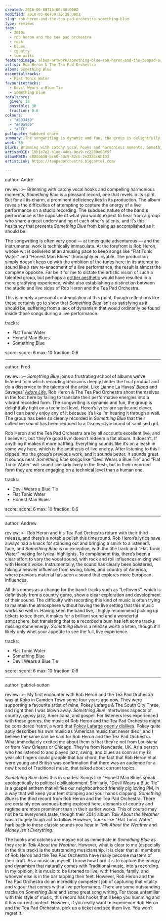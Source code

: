 ```yaml
---
created: 2016-06-08T16:08:40.000Z
modified: 2018-03-06T00:20:39.000Z
slug: rob-heron-and-the-tea-pad-orchestra-something-blue
type: reviews
tags:
  - 2010s
  - rob heron and the tea pad orchestra
  - rock
  - blues
  - country
  - tom waits
featuredimage: album-artwork/something-blue-rob-heron-and-the-teapad-orchestra.jpg
artist: Rob Heron & The Tea Pad Orchestra
album: Something Blue
essentialtracks:
  - Flat Tonic Water
favouritetracks:
  - Devil Wears a Blue Tie
  - Something Blue
totalscore:
  given: 18
  possible: 30
  fraction: 0.6
colours:
  - "#333439"
  - "#49a9d6"
  - "#FFF"
pullquote: Subdued charm
summary: The songwriting is dynamic and fun, the group is delightfully tight on a technical level, Heron’s lyrics are sprite and clever, and I can barely enjoy any of it because it’s like I’m hearing it through a wall.
week: 56
blurb: Brimming with catchy vocal hooks and harmonious moments, Something Blue is a pleasant record, but its production leaves much to be desired.
artistMBID: 19b1e7e2-b1ee-44ea-9ea9-cc2289e66f5f
albumMBID: c880b630-bc60-43c5-82cb-2e2384c6b133
artistLink: https://teapadorchestra.bigcartel.com/

---
```


author: André

review: >-
  Brimming with catchy vocal hooks and compelling harmonious moments, *Something Blue* is a pleasant record, one that revels in its spirit. But for all its charm, a prominent deficiency lies in its production. The album reveals the difficulties of attempting to capture the energy of a live performance on a studio recording. The subdued nature of the band's performance is the opposite of what you would expect to hear from a group who share a great understanding of each other’s talents, and it’s this hesitancy that prevents *Something Blue* from being as accomplished as it should be. 
  
  The songwriting is often very good — at times quite adventurous — and the instrumental work is technically immaculate. At the forefront is Rob Heron, whose wit is delivered at an amusing pace to keep songs like “Flat Tonic Water” and “Honest Man Blues” thoroughly enjoyable. The production simply doesn’t keep up with the ambition of the tunes here: in its attempt to sound like a raw re-enactment of a live performance, the result is almost the complete opposite. Far be it for me to dictate the artistic vision of such a talented group, but perhaps a [grittier aesthetic](/reviews/tom-waits-rain-dogs/) would have resulted in a more gratifying experience, whilst also establishing a distinction between the studio and live sides of Rob Heron and the Tea Pad Orchestra. 
  
  This is merely a personal contemplation at this point, though reflections like these certainly go to show that *Something Blue* isn’t as satisfying as it should be, suffering from a lack of dynamism that would ordinarily be found inside these songs during a live performance.

tracks:
  - Flat Tonic Water
  - ­Honest Man Blues
  - ­­Something Blue

score:
  score: 6
  max: 10
  fraction: 0.6

---
author: Fred

review: >-
  *Something Blue* joins a frustrating school of albums we’ve listened to in which recording decisions deeply hinder the final product and do a disservice to the talents of the artist. Like Lianne La Havas’ [*Blood*](/reviews/lianne-la-havas-blood/) and Savages’ [*Adore Life*](/reviews/adore-life/), Rob Heron & The Tea Pad Orchestra shoot themselves in the foot here by failing to translate their performative energies into a vibrant recorded form. The songwriting is dynamic and fun, the group is delightfully tight on a technical level, Heron’s lyrics are sprite and clever, and I can barely enjoy any of it because it’s like I’m hearing it through a wall. The group has been so cleanly recorded in *Something Blue* that their collective sound has been reduced to a Disney-style brand of sanitised grit. 
  
  Rob Heron and the Tea Pad Orchestra are by all accounts excellent live, and I believe it, but ‘they’re good live’ doesn’t redeem a flat album. It doesn’t. If anything it makes it more baffling. Everything sounds like it’s on a leash in some way here, which is the antithesis of live energy. After listening to this I dipped into the group’s previous work, and it sounds better. It sounds great. It sounds near. *Something Blue* songs like “Devil Wears a Blue Tie” and “Flat Tonic Water” will sound similarly lively in the flesh, but in their recorded form they are more engaging on a technical level than a human one.

tracks:
  - Devil Wears a Blue Tie
  - ­Flat Tonic Water
  - ­Honest Man Blues

score:
  score: 6
  max: 10
  fraction: 0.6

---
author: Andrew

review: >-
  Rob Heron and his Tea Pad Orchestra return with their third release, and there’s a notable polish this time round. Rob Heron’s lyrics have always had a knack for standing out and bringing a smirk to a listener’s face, and *Something Blue* is no exception, with the title track and “Flat Tonic Water” making for lyrical highlights. To complement this, there’s been a clear effort to vary the vocal sound, with rock and roll influences mixing well with Heron’s voice. Instrumentally, the sound has clearly been bolstered, taking a heavier influence from swing, blues, and country of America, where previous material has seen a sound that explores more European influences. 
  
  All this comes as a change for the band: tracks such as “Leftovers”, which is definitively from a country genre, show a clear exploration and development of their sound. The difficulty with recording this kind of music is often trying to maintain the atmosphere without having the live setting that this music works so well in. Having seen the band live, I highly recommend picking up tickets to see them, it makes for a brilliant sound and a wonderful atmosphere, but translating that to a recorded album has left some tracks missing some energy. *Something Blue* is a release worth a listen, though it’ll likely only whet your appetite to see the full, live experience.

tracks:
  - Flat Tonic Water
  - ­Something Blue
  - ­Devil Wears a Blue Tie

score:
  score: 6
  max: 10
  fraction: 0.6

---
author: gabriel-sutton

review: >-
  My first encounter with Rob Heron and the Tea Pad Orchestra was at Koko in Camden Town some four years ago now. They were supporting a favourite artist of mine, Pokey Lafarge & The South City Three, and right then I was blown away. _Something Blue_ intertwines aspects of country, gypsy jazz, Americana, and gospel. For listeners less experienced with these genres, the music of Rob Heron and the Tea Pad Orchestra might be considered ‘retro’, a word that [Pokey Lafarge openly dislikes](https://www.youtube.com/watch?v=No22bRC1-gA). Pokey quite aptly describes his own music as 'American music that never died', and I believe the same can be said for Rob Heron and the Tea Pad Orchestra. What immediately excited me about them is that they’re not from Louisiana or from New Orleans or Chicago. They’re from Newcastle, UK. As a person who has listened to and played jazz, swing, and blues as soon as my 13 year old fingers could grapple that bar chord, the fact that Rob Heron et al. were young and British was confirmation that there was an audience for a new breed of Traditional music, that talked about current topics.

  *Something Blue* does this in spades. Songs like "Honest Man Blues speak apologetically to political disillusionment. Similarly, "Devil Wears a Blue Tie" is a gospel anthem that vilifies our neighbourhood friendly pig loving PM, in a way that will keep your feet stomping and your hands clapping. *Something Blue* is the third record from Rob Heron and the Tea Pad Orchestra. There are certainly new avenues being explored here, elements of country and ragtime are more prominent than in their earlier works. This of course may not be to everyone’s taste, though their 2014 album *Talk About the Weather* was a hugely tough act to follow. However, tracks like "Flat Tonic Water" hark back to those classic sounds you hear in *Talk About the Weather* and *Money Isn’t Everything*.

  The hooks and catches are maybe not as immediate in *Something Blue* as they are in *Talk About the Weather*. However, what is clear to me (especially in the title track) is the outstanding musicianship. It is clear that all members of Rob Heron and the Tea Pad Orchestra have really become masters of their craft. As a musician myself, I know how hard it is to capture the energy and dynamism that naturally comes with Traditional music, into a recording. In my opinion, it is music to be listened to live, with friends, family, and whoever else is in the bar tapping their feet. However, Rob Heron and the Tea Pad Orchestra do an incredibly competent job of capturing that vitality and vigour that comes with a live performance. There are some outstanding tracks on *Something Blue* and some great song writing. For those unfamiliar with this style of music, this record has hooks that’ll keep you humming and it has current context. However, if you really want to experience Rob Heron and the Tea Pad Orchestra, pick up a ticket and see them live. You won’t regret it.
